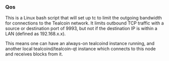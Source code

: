 ### Qos ###

This is a Linux bash script that will set up tc to limit the outgoing bandwidth for connections to the Tealcoin network. It limits outbound TCP traffic with a source or destination port of 9993, but not if the destination IP is within a LAN (defined as 192.168.x.x).

This means one can have an always-on tealcoind instance running, and another local tealcoind/tealcoin-qt instance which connects to this node and receives blocks from it.
